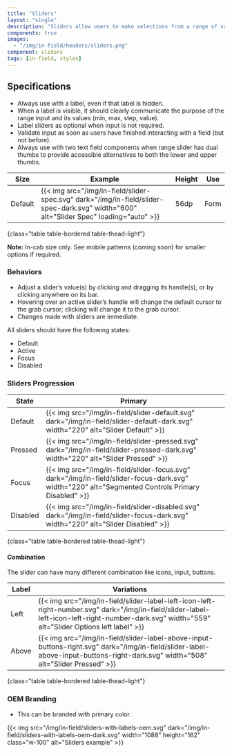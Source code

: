 ```yaml
---
title: "Sliders"
layout: "single"
description: "Sliders allow users to make selections from a range of values."
components: true
images:
  - "/img/in-field/headers/sliders.png"
component: sliders
tags: [in-field, styles]
---
```


## Specifications

- Always use with a label, even if that label is hidden.
- When a label is visible, it should clearly communicate the purpose of the range input and its values (min, max, step, value).
- Label sliders as optional when input is not required.
- Validate input as soon as users have finished interacting with a field (but not before).
- Always use with two text field components when range slider has dual thumbs to provide accessible alternatives to both the lower and upper thumbs.

<!-- prettier-ignore-start -->
| Size    | Example                                                                                                                                | Height | Use  |
| ------- | -------------------------------------------------------------------------------------------------------------------------------------- |--------|------|
| Default | {{< img src="/img/in-field/slider-spec.svg" dark="/img/in-field/slider-spec-dark.svg" width="600" alt="Slider Spec" loading="auto" >}} | 56dp   | Form |
{class="table table-bordered table-thead-light"}
<!-- prettier-ignore-end -->

**Note:** In-cab size only. See mobile patterns (coming soon) for smaller options if required.

### Behaviors

- Adjust a slider’s value(s) by clicking and dragging its handle(s), or by clicking anywhere on its bar.
- Hovering over an active slider’s handle will change the default cursor to the grab cursor; clicking will change it to the grab cursor.
- Changes made with sliders are immediate.

All sliders should have the following states:

- Default
- Active
- Focus
- Disabled

### Sliders Progression

<!-- prettier-ignore-start -->
| State    | Primary                                                                                                                                           |
| -------- | ------------------------------------------------------------------------------------------------------------------------------------------------- |
| Default  | {{< img src="/img/in-field/slider-default.svg" dark="/img/in-field/slider-default-dark.svg" width="220" alt="Slider Default" >}}                  |
| Pressed  | {{< img src="/img/in-field/slider-pressed.svg" dark="/img/in-field/slider-pressed-dark.svg" width="220" alt="Slider Pressed" >}}                  |
| Focus    | {{< img src="/img/in-field/slider-focus.svg" dark="/img/in-field/slider-focus-dark.svg" width="220" alt="Segmented Controls Primary Disabled" >}} |
| Disabled | {{< img src="/img/in-field/slider-disabled.svg" dark="/img/in-field/slider-focus-dark.svg" width="220" alt="Slider Disabled" >}}                  |
{class="table table-bordered table-thead-light"}
<!-- prettier-ignore-end -->

#### Combination

The slider can have many different combination like icons, input, buttons.
<!-- prettier-ignore-start -->
| Label | Variations                                                                                        |
| ----- | ------------------------------------------------------------------------------------------------- |
| Left  | {{< img src="/img/in-field/slider-label-left-icon-left-right-number.svg" dark="/img/in-field/slider-label-left-icon-left-right-number-dark.svg" width="559" alt="Slider Options left label" >}} |
| Above | {{< img src="/img/in-field/slider-label-above-input-buttons-right.svg" dark="/img/in-field/slider-label-above-input-buttons-right-dark.svg" width="508" alt="Slider Pressed" >}}  |
{class="table table-bordered table-thead-light"}
<!-- prettier-ignore-end -->

### OEM Branding

- This can be branded with primary color.

{{< img src="/img/in-field/sliders-with-labels-oem.svg" dark="/img/in-field/sliders-with-labels-oem-dark.svg" width="1088" height="162" class="w-100" alt="Sliders example" >}}
